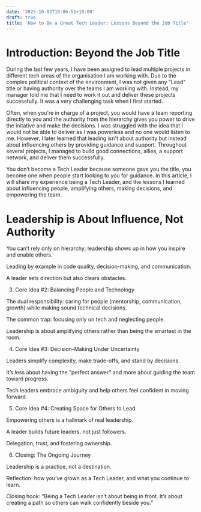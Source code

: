 ```yaml
---
date: '2025-10-03T18:06:51+10:00'
draft: true
title: 'How to Be a Great Tech Leader: Lessons Beyond the Job Title'
---
```


# Introduction: Beyond the Job Title

During the last few years, I have been assigned to lead multiple projects in different tech areas of the organisation I am working with. Due to the complex political context of the environment, I was not given any "Lead" title or having authority over the teams I am working with. Instead, my manager told me that I need to work it out and deliver these projects successfully. It was a very challenging task when I first started.

Often, when you're in charge of a project, you would have a team reporting directly to you and the authority from the hierarchy gives you power to drive the initative and make the decisions. I was struggled with the idea that I would not be able to deliver as I was powerless and no one would listen to me. However, I later learned that leading isn't about authority but instead about influencing others by providing guidance and support. Throughout several projects, I managed to build good connections, allies, a support network, and deliver them successfully.

You don’t become a Tech Leader because someone gave you the title, you become one when people start looking to you for guidance. In this article, I will share my experience being a Tech Leader, and the lessons I learned about influencing people, amplifying others, making decisions, and empowering the team.

# Leadership is About Influence, Not Authority



You can’t rely only on hierarchy; leadership shows up in how you inspire and enable others.

Leading by example in code quality, decision-making, and communication.

A leader sets direction but also clears obstacles.

3. Core Idea #2: Balancing People and Technology

The dual responsibility: caring for people (mentorship, communication, growth) while making sound technical decisions.

The common trap: focusing only on tech and neglecting people.

Leadership is about amplifying others rather than being the smartest in the room.

4. Core Idea #3: Decision-Making Under Uncertainty

Leaders simplify complexity, make trade-offs, and stand by decisions.

It’s less about having the “perfect answer” and more about guiding the team toward progress.

Tech leaders embrace ambiguity and help others feel confident in moving forward.

5. Core Idea #4: Creating Space for Others to Lead

Empowering others is a hallmark of real leadership.

A leader builds future leaders, not just followers.

Delegation, trust, and fostering ownership.

6. Closing: The Ongoing Journey

Leadership is a practice, not a destination.

Reflection: how you’ve grown as a Tech Leader, and what you continue to learn.

Closing hook: “Being a Tech Leader isn’t about being in front. It’s about creating a path so others can walk confidently beside you.”